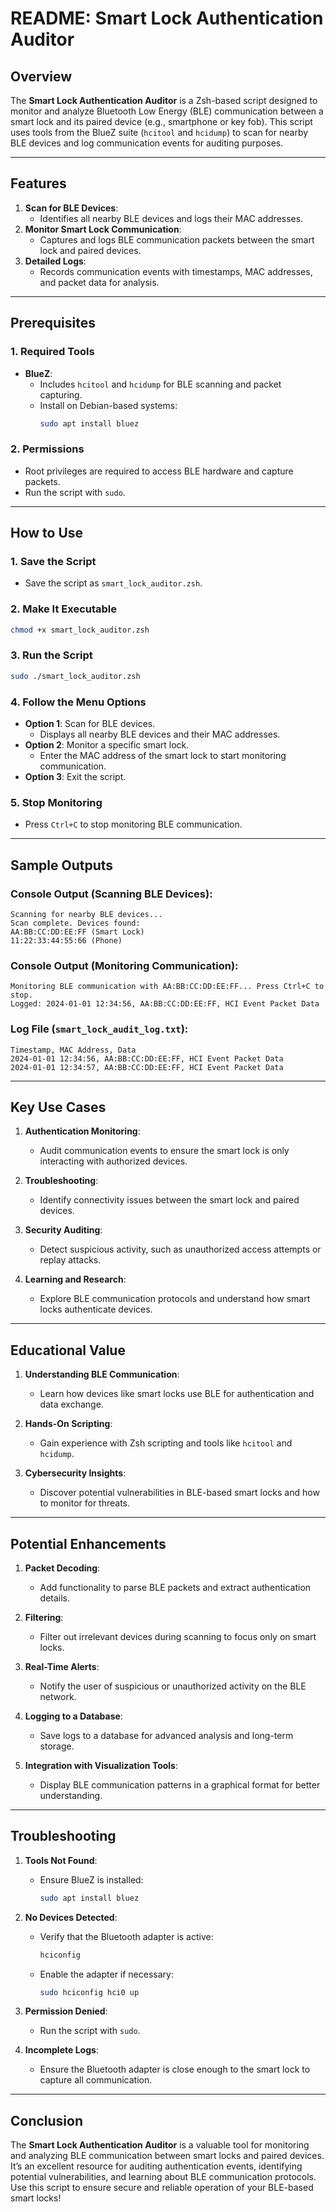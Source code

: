 # **README: Smart Lock Authentication Auditor**

## **Overview**
The **Smart Lock Authentication Auditor** is a Zsh-based script designed to monitor and analyze Bluetooth Low Energy (BLE) communication between a smart lock and its paired device (e.g., smartphone or key fob). This script uses tools from the BlueZ suite (`hcitool` and `hcidump`) to scan for nearby BLE devices and log communication events for auditing purposes.

---

## **Features**

1. **Scan for BLE Devices**:
   - Identifies all nearby BLE devices and logs their MAC addresses.
2. **Monitor Smart Lock Communication**:
   - Captures and logs BLE communication packets between the smart lock and paired devices.
3. **Detailed Logs**:
   - Records communication events with timestamps, MAC addresses, and packet data for analysis.

---

## **Prerequisites**

### **1. Required Tools**
- **BlueZ**:
  - Includes `hcitool` and `hcidump` for BLE scanning and packet capturing.
  - Install on Debian-based systems:
    ```bash
    sudo apt install bluez
    ```

### **2. Permissions**
- Root privileges are required to access BLE hardware and capture packets.
- Run the script with `sudo`.

---

## **How to Use**

### **1. Save the Script**
- Save the script as `smart_lock_auditor.zsh`.

### **2. Make It Executable**
```bash
chmod +x smart_lock_auditor.zsh
```

### **3. Run the Script**
```bash
sudo ./smart_lock_auditor.zsh
```

### **4. Follow the Menu Options**
- **Option 1**: Scan for BLE devices.
  - Displays all nearby BLE devices and their MAC addresses.
- **Option 2**: Monitor a specific smart lock.
  - Enter the MAC address of the smart lock to start monitoring communication.
- **Option 3**: Exit the script.

### **5. Stop Monitoring**
- Press `Ctrl+C` to stop monitoring BLE communication.

---

## **Sample Outputs**

### **Console Output (Scanning BLE Devices)**:
```
Scanning for nearby BLE devices...
Scan complete. Devices found:
AA:BB:CC:DD:EE:FF (Smart Lock)
11:22:33:44:55:66 (Phone)
```

### **Console Output (Monitoring Communication)**:
```
Monitoring BLE communication with AA:BB:CC:DD:EE:FF... Press Ctrl+C to stop.
Logged: 2024-01-01 12:34:56, AA:BB:CC:DD:EE:FF, HCI Event Packet Data
```

### **Log File (`smart_lock_audit_log.txt`)**:
```
Timestamp, MAC Address, Data
2024-01-01 12:34:56, AA:BB:CC:DD:EE:FF, HCI Event Packet Data
2024-01-01 12:34:57, AA:BB:CC:DD:EE:FF, HCI Event Packet Data
```

---

## **Key Use Cases**

1. **Authentication Monitoring**:
   - Audit communication events to ensure the smart lock is only interacting with authorized devices.

2. **Troubleshooting**:
   - Identify connectivity issues between the smart lock and paired devices.

3. **Security Auditing**:
   - Detect suspicious activity, such as unauthorized access attempts or replay attacks.

4. **Learning and Research**:
   - Explore BLE communication protocols and understand how smart locks authenticate devices.

---

## **Educational Value**

1. **Understanding BLE Communication**:
   - Learn how devices like smart locks use BLE for authentication and data exchange.

2. **Hands-On Scripting**:
   - Gain experience with Zsh scripting and tools like `hcitool` and `hcidump`.

3. **Cybersecurity Insights**:
   - Discover potential vulnerabilities in BLE-based smart locks and how to monitor for threats.

---

## **Potential Enhancements**

1. **Packet Decoding**:
   - Add functionality to parse BLE packets and extract authentication details.

2. **Filtering**:
   - Filter out irrelevant devices during scanning to focus only on smart locks.

3. **Real-Time Alerts**:
   - Notify the user of suspicious or unauthorized activity on the BLE network.

4. **Logging to a Database**:
   - Save logs to a database for advanced analysis and long-term storage.

5. **Integration with Visualization Tools**:
   - Display BLE communication patterns in a graphical format for better understanding.

---

## **Troubleshooting**

1. **Tools Not Found**:
   - Ensure BlueZ is installed:
     ```bash
     sudo apt install bluez
     ```

2. **No Devices Detected**:
   - Verify that the Bluetooth adapter is active:
     ```bash
     hciconfig
     ```
   - Enable the adapter if necessary:
     ```bash
     sudo hciconfig hci0 up
     ```

3. **Permission Denied**:
   - Run the script with `sudo`.

4. **Incomplete Logs**:
   - Ensure the Bluetooth adapter is close enough to the smart lock to capture all communication.

---

## **Conclusion**

The **Smart Lock Authentication Auditor** is a valuable tool for monitoring and analyzing BLE communication between smart locks and paired devices. It’s an excellent resource for auditing authentication events, identifying potential vulnerabilities, and learning about BLE communication protocols. Use this script to ensure secure and reliable operation of your BLE-based smart locks!